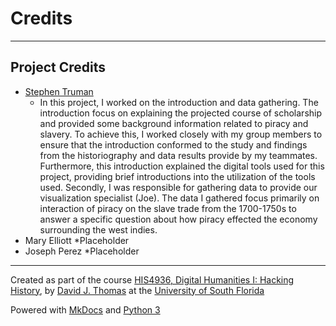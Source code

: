 # Credits

---

## Project Credits

* [Stephen Truman](mailto:s.tru989@gmail.com)
   * In this project, I worked on the introduction and data gathering. The introduction focus on explaining the projected course of scholarship and provided some background information related to piracy and slavery. To achieve this, I worked closely with my group members to ensure that the introduction conformed to the study and findings from the historiography and data results provide by my teammates. Furthermore, this introduction explained the digital tools used for this project, providing brief introductions into the utilization of the tools used. Secondly, I was responsible for gathering data to provide our visualization specialist (Joe). The data I gathered focus primarily on interaction of piracy on the slave trade from the 1700-1750s to answer a specific question about how piracy effected the economy surrounding the west indies. 
* Mary Elliott
   *Placeholder
* Joseph Perez
   *Placeholder

---

Created as part of the course [HIS4936, Digital Humanities I: Hacking History](https://theportus.github.io/hacking-historical-texts), by [David J. Thomas](https://github.com/thePortus) at the [University of South Florida](https://www.usf.edu)

Powered with [MkDocs](https://mkdocs.org) and [Python 3](https://python.org)
